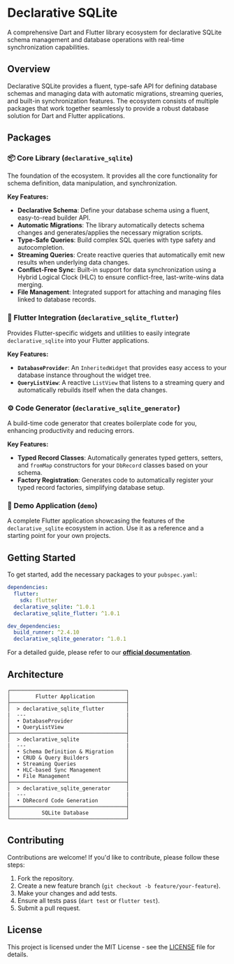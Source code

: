 # Declarative SQLite

A comprehensive Dart and Flutter library ecosystem for declarative SQLite schema management and database operations with real-time synchronization capabilities.

## Overview

Declarative SQLite provides a fluent, type-safe API for defining database schemas and managing data with automatic migrations, streaming queries, and built-in synchronization features. The ecosystem consists of multiple packages that work together seamlessly to provide a robust database solution for Dart and Flutter applications.

## Packages

### 📦 Core Library (`declarative_sqlite`)

The foundation of the ecosystem. It provides all the core functionality for schema definition, data manipulation, and synchronization.

**Key Features:**
- **Declarative Schema**: Define your database schema using a fluent, easy-to-read builder API.
- **Automatic Migrations**: The library automatically detects schema changes and generates/applies the necessary migration scripts.
- **Type-Safe Queries**: Build complex SQL queries with type safety and autocompletion.
- **Streaming Queries**: Create reactive queries that automatically emit new results when underlying data changes.
- **Conflict-Free Sync**: Built-in support for data synchronization using a Hybrid Logical Clock (HLC) to ensure conflict-free, last-write-wins data merging.
- **File Management**: Integrated support for attaching and managing files linked to database records.

### 📱 Flutter Integration (`declarative_sqlite_flutter`)

Provides Flutter-specific widgets and utilities to easily integrate `declarative_sqlite` into your Flutter applications.

**Key Features:**
- **`DatabaseProvider`**: An `InheritedWidget` that provides easy access to your database instance throughout the widget tree.
- **`QueryListView`**: A reactive `ListView` that listens to a streaming query and automatically rebuilds itself when the data changes.

### ⚙️ Code Generator (`declarative_sqlite_generator`)

A build-time code generator that creates boilerplate code for you, enhancing productivity and reducing errors.

**Key Features:**
- **Typed Record Classes**: Automatically generates typed getters, setters, and `fromMap` constructors for your `DbRecord` classes based on your schema.
- **Factory Registration**: Generates code to automatically register your typed record factories, simplifying database setup.

### 🚀 Demo Application (`demo`)

A complete Flutter application showcasing the features of the `declarative_sqlite` ecosystem in action. Use it as a reference and a starting point for your own projects.

## Getting Started

To get started, add the necessary packages to your `pubspec.yaml`:

```yaml
dependencies:
  flutter:
    sdk: flutter
  declarative_sqlite: ^1.0.1
  declarative_sqlite_flutter: ^1.0.1

dev_dependencies:
  build_runner: ^2.4.10
  declarative_sqlite_generator: ^1.0.1
```

For a detailed guide, please refer to our [**official documentation**](https://graknol.github.io/declarative_sqlite/).

## Architecture

```
┌─────────────────────────────────────┐
│        Flutter Application          │
├─────────────────────────────────────┤
│  > declarative_sqlite_flutter       │
|  ---                                |
│  • DatabaseProvider                 │
│  • QueryListView                    │
├─────────────────────────────────────┤
│  > declarative_sqlite               │
|  ---                                |
│  • Schema Definition & Migration    │
│  • CRUD & Query Builders            │
│  • Streaming Queries                │
│  • HLC-based Sync Management        │
│  • File Management                  │
├─────────────────────────────────────┤
│  > declarative_sqlite_generator     │
|  ---                                |
│  • DbRecord Code Generation         │
├─────────────────────────────────────┤
│          SQLite Database            │
└─────────────────────────────────────┘
```

## Contributing

Contributions are welcome! If you'd like to contribute, please follow these steps:

1.  Fork the repository.
2.  Create a new feature branch (`git checkout -b feature/your-feature`).
3.  Make your changes and add tests.
4.  Ensure all tests pass (`dart test` or `flutter test`).
5.  Submit a pull request.

## License

This project is licensed under the MIT License - see the [LICENSE](LICENSE) file for details.